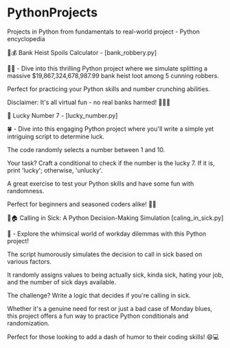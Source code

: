 # PythonProjects
Projects in Python from fundamentals to real-world project - Python encyclopedia

🏦💰 Bank Heist Spoils Calculator - [bank_robbery.py]

💸🚀 - Dive into this thrilling Python project where we simulate splitting a massive $19,867,324,678,987.99 bank heist loot among 5 cunning robbers. 

Perfect for practicing your Python skills and number crunching abilities. 

Disclaimer: It's all virtual fun - no real banks harmed! 🚨👨‍💻

🎲 Lucky Number 7 - [lucky_number.py]

🍀 - Dive into this engaging Python project where you'll write a simple yet intriguing script to determine luck. 

The code randomly selects a number between 1 and 10. 

Your task? Craft a conditional to check if the number is the lucky 7. If it is, print 'lucky'; otherwise, 'unlucky'. 

A great exercise to test your Python skills and have some fun with randomness. 

Perfect for beginners and seasoned coders alike! 🐍✨

🤒🏠 Calling in Sick: A Python Decision-Making Simulation [caling_in_sick.py] 

🚀 - Explore the whimsical world of workday dilemmas with this Python project! 

The script humorously simulates the decision to call in sick based on various factors. 

It randomly assigns values to being actually sick, kinda sick, hating your job, and the number of sick days available. 

The challenge? Write a logic that decides if you're calling in sick. 

Whether it's a genuine need for rest or just a bad case of Monday blues, this project offers a fun way to practice Python conditionals and randomization. 

Perfect for those looking to add a dash of humor to their coding skills! 😄💻
